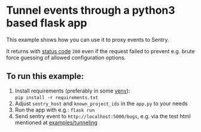 # Tunnel events through a python3 based flask app

This example shows how you can use it to proxy events to Sentry.

It returns with [status code][1] `200` even if the request failed to prevent e.g. brute force guessing of allowed configuration options.

## To run this example:

1. Install requirements (preferably in some [venv][1]):  
  `pip install -r requirements.txt`
2. Adjust `sentry_host` and `known_project_ids` in the `app.py` to your needs
3. Run the app with e.g.: `flask run`
4. Send sentry event to `http://localhost:5000/bugs`, e.g. via the test html mentioned at [examples/tunneling](../README.md)

[1]: https://developer.mozilla.org/en-US/docs/Web/HTTP/Status